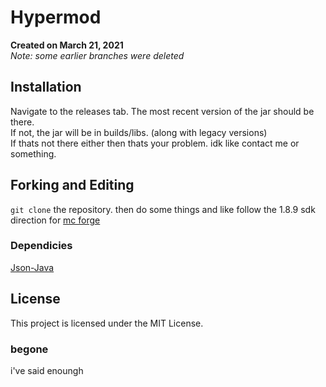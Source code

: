 # Hypermod
**Created on March 21, 2021** <br>
*Note: some earlier branches were deleted*
## Installation 
Navigate to the releases tab. The most recent version of the jar should be there. <br>
If not, the jar will be in builds/libs. (along with legacy versions) <br> 
If thats not there either then thats your problem. idk like contact me or something.
## Forking and Editing
`git clone` the repository. 
then do some things and like follow the 1.8.9 sdk direction for [mc forge](https://files.minecraftforge.net/)
### Dependicies
[Json-Java](https://github.com/stleary/JSON-java)
## License
This project is licensed under the MIT License.
### begone
i've said enoungh
